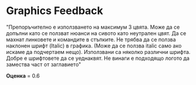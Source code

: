 
# Graphics Feedback #
"Препоръчително е използването на максимум 3 цвята. Може да се допълни като се ползват нюанси на сивото като неутрален цвят.
Да се махнат линковете и командите в стъпките.
Не трябва да се ползва наклонен шрифт (Italic) в графика. (Може да се ползва italic само ако искаме да подчертаем нещо).
Използвани са няколко различни шрифта. Добре е шрифтовете да се уеднаквят.
Не винаги е подходящо логото да замества част от заглавието"

**Оценка** = 0.6
